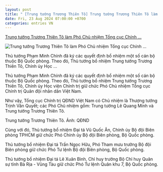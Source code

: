 ```yaml
---
layout: post
title: " [Trung tướng Trương Thiên Tô] Trung tướng Trương Thiên Tô làm Phó Chủ nhiệm Tổng cục Chính ..."
date: Fri, 23 Aug 2024 07:00:00 +0700
categories: entries VN
---
```

[Trung tướng Trương Thiên Tô làm Phó Chủ nhiệm Tổng cục Chính ...](https://vietnamnet.vn/trung-tuong-truong-thien-to-lam-pho-chu-nhiem-tong-cuc-chinh-tri-qdnd-viet-nam-2314633.html)

![Trung tướng Trương Thiên Tô làm Phó Chủ nhiệm Tổng cục Chính ...](https://static-images.vnncdn.net/vps_images_publish/000001/000003/2024/8/22/trung-tuong-truong-thien-to-lam-pho-chu-nhiem-tong-cuc-chinh-tri-qdnd-viet-nam-2641.jpg?width=0&s=9bk0lce6OANFpQUC7BXMQQ)

Thủ tướng Phạm Minh Chính đã ký các quyết định bổ nhiệm một số cán bộ thuộc Bộ Quốc phòng. Theo đó, Thủ tướng bổ nhiệm Trung tướng Trương Thiên Tô, Chính ủy Học ...

Thủ tướng Phạm Minh Chính đã ký các quyết định bổ nhiệm một số cán bộ thuộc Bộ Quốc phòng. Theo đó, Thủ tướng bổ nhiệm Trung tướng Trương Thiên Tô, Chính ủy Học viện Chính trị giữ chức Phó Chủ nhiệm Tổng cục Chính trị Quân đội nhân dân Việt Nam.

Như vậy, Tổng cục Chính trị QĐND Việt Nam có Chủ nhiệm là Thượng tướng Trịnh Văn Quyết; các Phó Chủ nhiệm gồm: Trung tướng Lê Quang Minh và Trung tướng Trương Thiên Tô.

Trung tướng Trương Thiên Tô. Ảnh: QĐND

Cùng với đó, Thủ tướng bổ nhiệm Đại tá Vũ Quốc Ân, Chính ủy Bộ đội Biên phòng TPHCM giữ chức Phó Chính ủy Bộ đội Biên phòng, Bộ Quốc phòng.

Thủ tướng bổ nhiệm Đại tá Trần Ngọc Hữu, Phó Tham mưu trưởng Bộ đội Biên phòng giữ chức Phó Tư lệnh Bộ đội Biên phòng, Bộ Quốc phòng.

Thủ tướng bổ nhiệm Đại tá Lê Xuân Bình, Chỉ huy trưởng Bộ Chỉ huy Quân sự tỉnh Bà Rịa - Vũng Tàu giữ chức Phó Tư lệnh Quân khu 7, Bộ Quốc phòng.

